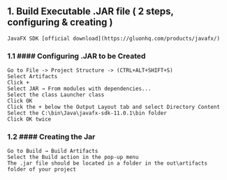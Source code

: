 ## 1. Build Executable .JAR file ( 2 steps, configuring & creating )
    
    JavaFX SDK [official download](https://gluonhq.com/products/javafx/)
    
### 1.1 #### Configuring .JAR to be Created  ####

    
    Go to File -> Project Structure -> (CTRL+ALT+SHIFT+S)
    Select Artifacts
    Click +
    Select JAR → From modules with dependencies...
    Select the class Launcher class
    Click OK
    Click the + below the Output Layout tab and select Directory Content
    Select the C:\bin\Java\javafx-sdk-11.0.1\bin folder
    Click OK twice
    
### 1.2 #### Creating the Jar  ####

    
    Go to Build → Build Artifacts
    Select the Build action in the pop-up menu
    The .jar file should be located in a folder in the out\artifacts folder of your project
    
